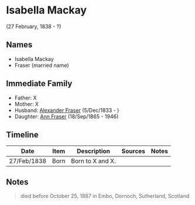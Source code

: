 ﻿---
layout: person
subject_key: i41556256
permalink: /people/i41556256
---

# Isabella Mackay
(27 February, 1838 - ?)

## Names

* Isabella Mackay
* Fraser (married name)

## Immediate Family

* Father: X
* Mother: X
* Husband: [Alexander Fraser](./@97086424@-alexander-fraser-b1833-12-5-d.md) (5/Dec/1833 - )
* Daughter: [Ann Fraser](./@70425788@-ann-fraser-b1865-9-18-d1946.md) (18/Sep/1865 - 1946)

## Timeline

Date | Item | Description | Sources | Notes
---|---|---|---|---
27/Feb/1838 | Born | Born to X and X. |  | 

## Notes

> died before October 25, 1887 in Embo, Dornoch, Sutherland, Scotland
>


